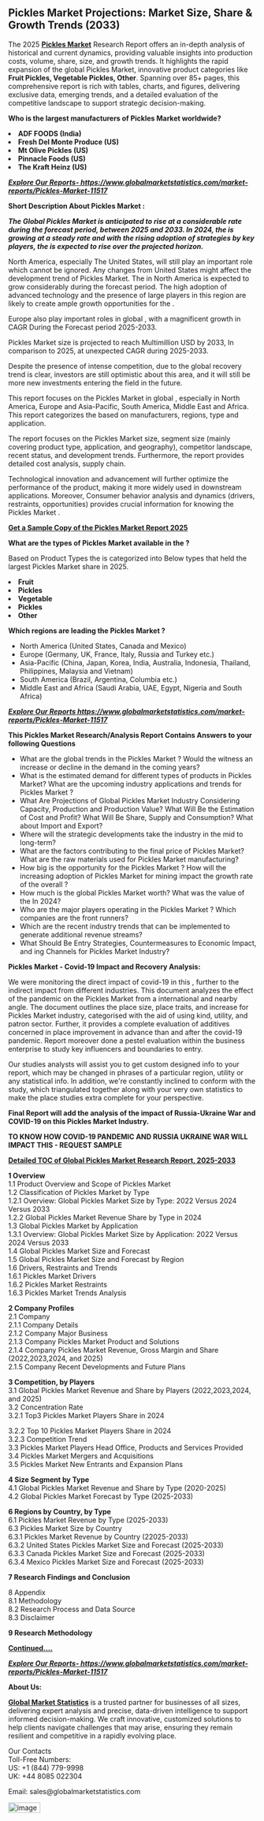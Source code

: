<h2><strong>Pickles Market Projections: Market Size, Share & Growth Trends (2033)</strong></h2><p>The 2025 <strong><a href="https://www.globalmarketstatistics.com/market-reports/Pickles-Market-11517">Pickles Market</a></strong> Research Report offers an in-depth analysis of historical and current dynamics, providing valuable insights into production costs, volume, share, size, and growth trends. It highlights the rapid expansion of the global Pickles Market, innovative product categories like <strong>Fruit Pickles, Vegetable Pickles, Other</strong>. Spanning over 85+ pages, this comprehensive report is rich with tables, charts, and figures, delivering exclusive data, emerging trends, and a detailed evaluation of the competitive landscape to support strategic decision-making.</p><p><strong>Who is the largest manufacturers of Pickles Market worldwide?</strong></p><p><strong><li>ADF FOODS (India)<li>Fresh Del Monte Produce (US)<li>Mt Olive Pickles (US)<li>Pinnacle Foods (US)<li>The Kraft Heinz (US)</strong></p><p><strong><em><a href="https://www.globalmarketstatistics.com/market-reports/Pickles-Market-11517">Explore Our Reports-&nbsp;https://www.globalmarketstatistics.com/market-reports/Pickles-Market-11517</a></em></strong></p><p><strong>Short Description About Pickles Market :</strong></p><p><strong><em>The Global Pickles Market is anticipated to rise at a considerable rate during the forecast period, between 2025 and 2033. In 2024, the is growing at a steady rate and with the rising adoption of strategies by key players, the is expected to rise over the projected horizon.</em></strong></p><p>North America, especially The United States, will still play an important role which cannot be ignored. Any changes from United States might affect the development trend of Pickles Market. The in North America is expected to grow considerably during the forecast period. The high adoption of advanced technology and the presence of large players in this region are likely to create ample growth opportunities for the .</p><p>Europe also play important roles in global , with a magnificent growth in CAGR During the Forecast period 2025-2033.</p><p>Pickles Market size is projected to reach Multimillion USD by 2033, In comparison to 2025, at unexpected CAGR during 2025-2033.</p><p>Despite the presence of intense competition, due to the global recovery trend is clear, investors are still optimistic about this area, and it will still be more new investments entering the field in the future.</p><p>This report focuses on the Pickles Market in global , especially in North America, Europe and Asia-Pacific, South America, Middle East and Africa. This report categorizes the based on manufacturers, regions, type and application.</p><p>The report focuses on the Pickles Market size, segment size (mainly covering product type, application, and geography), competitor landscape, recent status, and development trends. Furthermore, the report provides detailed cost analysis, supply chain.</p><p>Technological innovation and advancement will further optimize the performance of the product, making it more widely used in downstream applications. Moreover, Consumer behavior analysis and dynamics (drivers, restraints, opportunities) provides crucial information for knowing the Pickles Market .</p><p><strong><a href="https://www.globalmarketstatistics.com/market-reports/Pickles-Market-11517">Get a Sample Copy of the Pickles Market Report 2025</a></strong></p><p><strong>What are the types of Pickles Market available in the ?</strong></p><p>Based on Product Types the is categorized into Below types that held the largest Pickles Market share in 2025.</p><p><strong><li>Fruit<li>Pickles<li>Vegetable<li>Pickles<li>Other</strong></p><p><strong>Which regions are leading the Pickles Market ?</strong></p><ul><li>North America (United States, Canada and Mexico)</li><li>Europe (Germany, UK, France, Italy, Russia and Turkey etc.)</li><li>Asia-Pacific (China, Japan, Korea, India, Australia, Indonesia, Thailand, Philippines, Malaysia and Vietnam)</li><li>South America (Brazil, Argentina, Columbia etc.)</li><li>Middle East and Africa (Saudi Arabia, UAE, Egypt, Nigeria and South Africa)</li></ul><p><strong><em><a href="https://www.globalmarketstatistics.com/market-reports/Pickles-Market-11517">Explore Our Reports https://www.globalmarketstatistics.com/market-reports/Pickles-Market-11517</a></em></strong></p><p><strong>This Pickles Market Research/Analysis Report Contains Answers to your following Questions</strong></p><ul><li>What are the global trends in the Pickles Market ? Would the witness an increase or decline in the demand in the coming years?</li><li>What is the estimated demand for different types of products in Pickles Market? What are the upcoming industry applications and trends for Pickles Market ?</li><li>What Are Projections of Global Pickles Market Industry Considering Capacity, Production and Production Value? What Will Be the Estimation of Cost and Profit? What Will Be Share, Supply and Consumption? What about Import and Export?</li><li>Where will the strategic developments take the industry in the mid to long-term?</li><li>What are the factors contributing to the final price of Pickles Market? What are the raw materials used for Pickles Market manufacturing?</li><li>How big is the opportunity for the Pickles Market ? How will the increasing adoption of Pickles Market for mining impact the growth rate of the overall ?</li><li>How much is the global Pickles Market worth? What was the value of the In 2024?</li><li>Who are the major players operating in the Pickles Market ? Which companies are the front runners?</li><li>Which are the recent industry trends that can be implemented to generate additional revenue streams?</li><li>What Should Be Entry Strategies, Countermeasures to Economic Impact, and ing Channels for Pickles Market Industry?</li></ul><p><strong>Pickles Market - Covid-19 Impact and Recovery Analysis:</strong></p><p>We were monitoring the direct impact of covid-19 in this , further to the indirect impact from different industries. This document analyzes the effect of the pandemic on the Pickles Market from a international and nearby angle. The document outlines the place size, place traits, and increase for Pickles Market industry, categorised with the aid of using kind, utility, and patron sector. Further, it provides a complete evaluation of additives concerned in place improvement in advance than and after the covid-19 pandemic. Report moreover done a pestel evaluation within the business enterprise to study key influencers and boundaries to entry.</p><p>Our studies analysts will assist you to get custom designed info to your report, which may be changed in phrases of a particular region, utility or any statistical info. In addition, we're constantly inclined to conform with the study, which triangulated together along with your very own statistics to make the place studies extra complete for your perspective.</p><p><strong>Final Report will add the analysis of the impact of Russia-Ukraine War and COVID-19 on this Pickles Market Industry.</strong></p><p><strong>TO KNOW HOW COVID-19 PANDEMIC AND RUSSIA UKRAINE WAR WILL IMPACT THIS - REQUEST SAMPLE</strong></p><p><strong><a href="https://www.globalmarketstatistics.com/market-reports/Pickles-Market-11517">Detailed TOC of Global Pickles Market Research Report, 2025-2033</a></strong></p><p><strong>1 Overview</strong><br /> 1.1 Product Overview and Scope of Pickles Market<br /> 1.2 Classification of Pickles Market by Type<br /> 1.2.1 Overview: Global Pickles Market Size by Type: 2022 Versus 2024 Versus 2033<br /> 1.2.2 Global Pickles Market Revenue Share by Type in 2024<br /> 1.3 Global Pickles Market by Application<br /> 1.3.1 Overview: Global Pickles Market Size by Application: 2022&nbsp;Versus 2024 Versus 2033<br /> 1.4 Global Pickles Market Size and Forecast<br /> 1.5 Global Pickles Market Size and Forecast by Region<br /> 1.6 Drivers, Restraints and Trends<br /> 1.6.1 Pickles Market Drivers<br /> 1.6.2 Pickles Market Restraints<br /> 1.6.3 Pickles Market Trends Analysis</p><p><strong>2 Company Profiles</strong><br /> 2.1 Company<br /> 2.1.1 Company Details<br /> 2.1.2 Company Major Business<br /> 2.1.3 Company Pickles Market Product and Solutions<br /> 2.1.4 Company Pickles Market Revenue, Gross Margin and Share (2022,2023,2024, and 2025)<br /> 2.1.5 Company Recent Developments and Future Plans</p><p><strong>3 Competition, by Players</strong><br /> 3.1 Global Pickles Market Revenue and Share by Players (2022,2023,2024, and 2025)<br /> 3.2 Concentration Rate<br /> 3.2.1 Top3 Pickles Market Players Share in 2024</p><p>3.2.2 Top 10 Pickles Market Players Share in 2024<br /> 3.2.3 Competition Trend<br /> 3.3 Pickles Market Players Head Office, Products and Services Provided<br /> 3.4 Pickles Market Mergers and Acquisitions<br /> 3.5 Pickles Market New Entrants and Expansion Plans</p><p><strong>4 Size Segment by Type</strong><br /> 4.1 Global Pickles Market Revenue and Share by Type (2020-2025)<br /> 4.2 Global Pickles Market Forecast by Type (2025-2033)</p><p><strong>6 Regions by Country, by Type</strong><br /> 6.1 Pickles Market Revenue by Type (2025-2033)<br /> 6.3 Pickles Market Size by Country<br /> 6.3.1 Pickles Market Revenue by Country (22025-2033)<br /> 6.3.2 United States Pickles Market Size and Forecast (2025-2033)<br /> 6.3.3 Canada Pickles Market Size and Forecast (2025-2033)<br /> 6.3.4 Mexico Pickles Market Size and Forecast (2025-2033)</p><p><strong>7 Research Findings and Conclusion</strong></p><p>8 Appendix<br /> 8.1 Methodology<br /> 8.2 Research Process and Data Source<br /> 8.3 Disclaimer</p><p><strong>9 Research Methodology</strong></p><p><strong><a href="https://www.globalmarketstatistics.com/market-reports/Pickles-Market-11517">Continued&hellip;.</a></strong></p><p><strong><em><a href="https://www.globalmarketstatistics.com/market-reports/Pickles-Market-11517">Explore Our Reports-&nbsp;https://www.globalmarketstatistics.com/market-reports/Pickles-Market-11517</a></em></strong></p><p><strong>About Us:</strong></p><p><strong><a href="https://www.globalmarketstatistics.com/">Global Market Statistics</a></strong> is a trusted partner for businesses of all sizes, delivering expert analysis and precise, data-driven intelligence to support informed decision-making. We craft innovative, customized solutions to help clients navigate challenges that may arise, ensuring they remain resilient and competitive in a rapidly evolving place.</p><p>Our Contacts<br /> Toll-Free Numbers:<br /> US: +1 (844) 779-9998<br /> UK: +44 8085 022304</p><p>Email: sales@globalmarketstatistics.com</p>
<img width="65" height="21" alt="image" src="https://github.com/user-attachments/assets/e18602d8-4a6b-49b6-bef1-5a8ef7d89a3f" />
